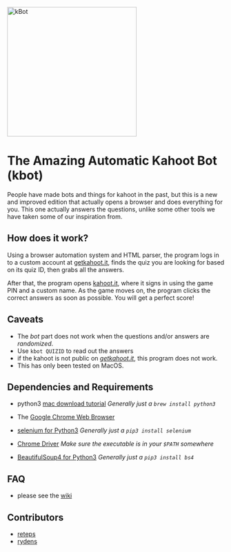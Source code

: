 <img src="https://ryand.ryansdell.tk/images/kahootbotimg.png"
width=300px height=300px alt="kBot">
# The Amazing Automatic Kahoot Bot (kbot)
People have made bots and things for kahoot in the past, but this is
a new and improved edition that actually opens a browser and does
everything for you. This one actually answers the questions, unlike
some other tools we have taken some of our inspiration from.

## How does it work?
Using a browser automation system and HTML parser, the program logs in
to a custom account at [getkahoot.it](getkahoot.it), finds the quiz
you are looking for based on its quiz ID, then grabs all the answers.

After that, the program opens [kahoot.it](kahoot.it), where it signs
in using the game PIN and a custom name. As the game moves on, the
program clicks the correct answers as soon as possible. You will get
a perfect score!

## Caveats

+ The *bot* part does not work when the questions and/or answers are _randomized_. 
+ Use `kbot QUIZID` to read out the answers
+ if the kahoot is not public on _[getkahoot.it](getkahoot.it)_, this program does not work.
+ This has only been tested on MacOS.
## Dependencies and Requirements


* python3 [mac download tutorial](https://python-guide-pt-br.readthedocs.io/en/latest/starting/install3/osx/) _Generally just a `brew install python3`_

* The [Google Chrome Web
  Browser](https://www.google.com/chrome/browser/desktop/index.html)
* [selenium for Python3](https://pypi.python.org/pypi/selenium)
  _Generally just a `pip3 install selenium`_
* [Chrome
  Driver](https://sites.google.com/a/chromium.org/chromedriver/downloads)
  _Make sure the executable is in your `$PATH` somewhere_
* [BeautifulSoup4 for Python3](https://pypi.python.org/pypi/beautifulsoup4)
  _Generally just a `pip3 install bs4`_

## FAQ
 + please see the [wiki](https://github.com/reteps/kbot/wiki/FAQ)
## Contributors
* [reteps](https://github.com/reteps)
* [rydens](https://github.com/rydens)
